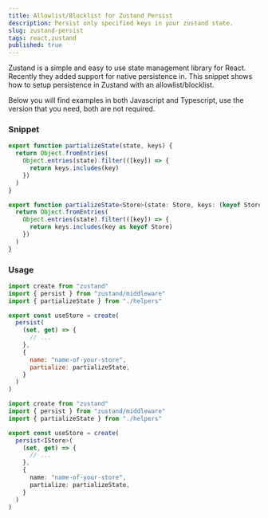 ```yaml
---
title: Allowlist/Blocklist for Zustand Persist
description: Persist only specified keys in your zustand state.
slug: zustand-persist
tags: react,zustand
published: true
---
```


Zustand is a simple and easy to use state management library for React. Recently they added support for native persistence in. This snippet shows how to setup persistence in Zustand with an allowlist/blocklist.

Below you will find examples in both Javascript and Typescript, use the version that you need, both are not required.

### Snippet

```javascript
export function partializeState(state, keys) {
  return Object.fromEntries(
    Object.entries(state).filter(([key]) => {
      return keys.includes(key)
    })
  )
}
```

```typescript
export function partializeState<Store>(state: Store, keys: (keyof Store)[]) {
  return Object.fromEntries(
    Object.entries(state).filter(([key]) => {
      return keys.includes(key as keyof Store)
    })
  )
}
```

### Usage

```javascript
import create from "zustand"
import { persist } from "zustand/middleware"
import { partializeState } from "./helpers"

export const useStore = create(
  persist(
    (set, get) => {
      // ...
    },
    {
      name: "name-of-your-store",
      partialize: partializeState,
    }
  )
)
```

```typescript
import create from "zustand"
import { persist } from "zustand/middleware"
import { partializeState } from "./helpers"

export const useStore = create(
  persist<IStore>(
    (set, get) => {
      // ...
    },
    {
      name: "name-of-your-store",
      partialize: partializeState,
    }
  )
)
```
